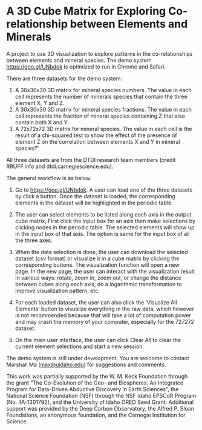 # A 3D Cube Matrix for Exploring Co-relationship between Elements and Minerals
A project to use 3D visualization to explore patterns in the co-relationships between elements and mineral species. The demo system https://goo.gl/UNbdok is optimized to run in Chrome and Safari.

There are three datasets for the demo system: 

1) A 30x30x30 3D matrix for mineral species numbers. The value in each cell represents the number of minerals species that contain the three element X, Y and Z.
2) A 30x30x30 3D matrix for mineral species fractions. The value in each cell represents the fraction of mineral species containing Z that also contain both X and Y.
3) A 72x72x72 3D matrix for mineral species. The value in each cell is the result of a chi-squared test to show the effect of the presence of element Z on the correlation between elements X and Y in mineral species?’

All three datasets are from the DTDI research team members (credit RRUFF.info and dtdi.carnegiescience.edu).

The general workflow is as below:

1) Go to https://goo.gl/UNbdok. A user can load one of the three datasets by click a button. Once the dataset is loaded, the corresponding elements in the dataset will be highlighted in the periodic table.


2) The user can select elements to be listed along each axis in the output cube matrix, First click the input box for an axis then make selections by clicking nodes in the periodic table. The selected elements will show up in the input box of that axis. The option is same for the input box of all the three axes.


3) When the data selection is done, the user can download the selected dataset (csv format) or visualize it in a cube matrix by clicking the corresponding buttons. The visualization function will open a new page. In the new page, the user can interact with the visualization result in various ways: rotate, zoom in, zoom out, or change the distance between cubes along each axis, do a logarithmic transformation to improve visualization pattern, etc. 




4) For each loaded dataset, the user can also click the ‘Visualize All Elements’ button to visualize everything in the raw data, which however is not recommended because that will take a lot of computation power and may crash the memory of your computer, especially for the 72*72*72 dataset. 
 
5) On the main user interface, the user can click Clear All to clear the current element selections and start a new session. 



The demo system is still under development. You are welcome to contact Marshall Ma (max@uidaho.edu) for suggestions and comments. 

This work was partially supported by the W. M. Keck Foundation through the grant “The Co-Evolution of the Geo- and Biospheres: An Integrated Program for Data-Driven Abductive Discovery in Earth Sciences”, the National Science Foundation (NSF) through the NSF Idaho EPSCoR Program (No. IIA-1301792), and the University of Idaho ORED Seed Grant. Additional support was provided by the Deep Carbon Observatory, the Alfred P. Sloan Foundations, an anonymous foundation, and the Carnegie Institution for Science.
